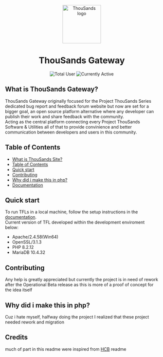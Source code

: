 <div align="center">
  <picture>
    <source media="(prefers-color-scheme: dark)" srcset="#">
    <img src="#" width="126" alt="ThouSands logo">
  </picture>
  <h1>ThouSands Gateway</h1>

  ![Total User](https://) ![Currently Active](https://)

</div>

## What is ThouSands Gateway?
ThouSands Gateway originally focused for the Project ThouSands Series dedicated bug report and feedback forum website but now are set for a bigger goal, an open source platform alternative where any developer can publish their work and share feedback with the community.
<br>
Acting as the central platform connecting every Project ThouSands Software & Utilities all of that to provide convinience and better communication between developers and users in this community.


## Table of Contents

- [What is ThouSands Site?](#What-is-ThouSands-Site?)
- [Table of Contents](#table-of-contents)
- [Quick start](#Quick-start)
- [Contributing](#Contributing)
- [Why did i make this in php?](#Why-did-i-make-this-in-php?)
- [Documentation](https://github.com/NNRVINTAGE/ThouSands-Forum/blob/main/dev-docs/)

## Quick start
To run TFLs in a local machine, follow the setup instructions in the [documentation](https://github.com/NNRVINTAGE/ThouSands-Forum/blob/main/dev-docs/).<br>
Current version of TFL developed within the development enviroment below:
- Apache/2.4.58(Win64)
- OpenSSL/3.1.3
- PHP 8.2.12
- MariaDB 10.4.32

## Contributing
Any help is greatly appreciated but currently the project is in need of rework after the Operational Beta release as this is more of a proof of concept for the idea itself

## Why did i make this in php?
Cuz i hate myself, halfway doing the project I realized that these project needed rework and migration

## Credits
much of part in this readme were inspired from [HCB](https://github.com/hackclub/hcb) readme